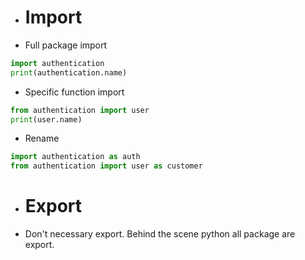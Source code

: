- # Import
- Full package import
```python
import authentication
print(authentication.name)
```
- Specific function import
```python
from authentication import user
print(user.name)
```
- Rename
```python
import authentication as auth
from authentication import user as customer
```
- # Export
- Don't necessary export. Behind the scene python all package are export.
